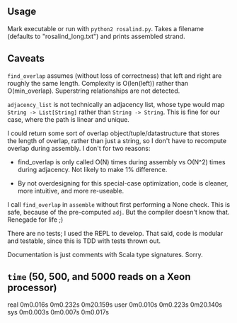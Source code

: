 ## Usage

Mark executable or run with `python2 rosalind.py`. Takes a filename
(defaults to "rosalind_long.txt") and prints assembled strand.


## Caveats

`find_overlap` assumes (without loss of correctness) that left and
right are roughly the same length. Complexity is O(len(left)) rather
than O(min_overlap). Superstring relationships are not detected.

`adjacency_list` is not technically an adjacency list, whose type
would map `String -> List[String]` rather than `String -> String`.
This is fine for our case, where the path is linear and unique.

I could return some sort of overlap object/tuple/datastructure that
stores the length of overlap, rather than just a string, so I don't
have to recompute overlap during assembly. I don't for two reasons:

 - find_overlap is only called O(N) times during assembly vs O(N^2)
   times during adjacency. Not likely to make 1% difference.

 - By not overdesigning for this special-case optimization, code is
   cleaner, more intuitive, and more re-useable.

I call `find_overlap` in `assemble` without first performing a None
check. This is safe, because of the pre-computed `adj`. But the
compiler doesn't know that. Renegade for life ;)

There are no tests; I used the REPL to develop. That said, code is
modular and testable, since this is TDD with tests thrown out.

Documentation is just comments with Scala type signatures. Sorry.


## `time` (50, 500, and 5000 reads on a Xeon processor)

real    0m0.016s    0m0.232s    0m20.159s
user    0m0.010s    0m0.223s    0m20.140s
sys     0m0.003s    0m0.007s    0m0.017s

